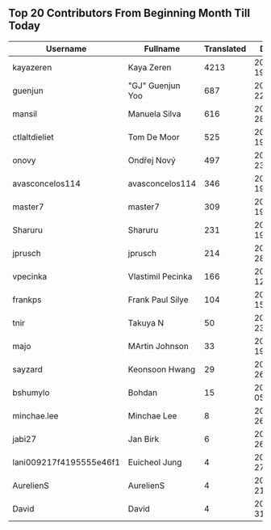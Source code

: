 ## Top 20 Contributors From Beginning Month Till Today ##
|Username|Fullname|Translated|DateJoined|Language|
|--------|--------|----------|----------|-------|
|kayazeren|Kaya Zeren|4213|2020-06-19T07:05:24Z|tr|
|guenjun|"GJ" Guenjun Yoo|687|2023-06-22T06:14:19Z|ko|
|mansil|Manuela Silva|616|2024-04-28T15:52:39.|pt|
|ctlaltdieliet|Tom De Moor|525|2020-06-19T16:30:47Z|nl|
|onovy|Ondřej Nový|497|2025-09-23T08:23:03.|cs|
|avasconcelos114|avasconcelos114|346|2020-06-19T18:18:27Z|ko|
|master7|master7|309|2020-06-19T18:20:39.|pl|
|Sharuru|Sharuru|231|2020-06-19T18:20:22.|zh_Hans|
|jprusch|jprusch|214|2021-06-28T12:00:18.|de|
|vpecinka|Vlastimil Pecinka|166|2020-12-12T20:00:02.|cs|
|frankps|Frank Paul Silye|104|2024-06-15T17:49:35.|nb_NO|
|tnir|Takuya N|50|2024-07-23T20:19:19.|ja|
|majo|MArtin Johnson|33|2020-06-19T18:19:45Z|sv|
|sayzard|Keonsoon Hwang|29|2025-03-26T05:02:18.||
|bshumylo|Bohdan|15|2025-01-05T23:41:01.||
|minchae.lee|Minchae Lee|8|2024-11-26T01:06:33.|ko|
|jabi27|Jan Birk|6|2025-09-26T12:45:36.|da|
|lani009217f4195555e46f1|Euicheol Jung|4|2025-02-27T12:26:38.||
|AurelienS|AurelienS|4|2025-08-21T09:26:09.||
|David|David|4|2024-07-31T00:30:03.||
